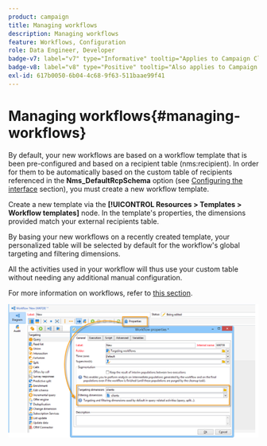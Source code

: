 ```yaml
---
product: campaign
title: Managing workflows
description: Managing workflows
feature: Workflows, Configuration
role: Data Engineer, Developer
badge-v7: label="v7" type="Informative" tooltip="Applies to Campaign Classic v7"
badge-v8: label="v8" type="Positive" tooltip="Also applies to Campaign v8"
exl-id: 617b0050-6b04-4c68-9f63-511baae99f41
---
```

# Managing workflows{#managing-workflows}

 

By default, your new workflows are based on a workflow template that is been pre-configured and based on a recipient table (nms:recipient). In order for them to be automatically based on the custom table of recipients referenced in the **Nms_DefaultRcpSchema** option (see [Configuring the interface](../../configuration/using/configuring-the-interface.md) section), you must create a new workflow template.

Create a new template via the **[!UICONTROL Resources > Templates > Workflow templates]** node. In the template's properties, the dimensions provided match your external recipients table.

By basing your new workflows on a recently created template, your personalized table will be selected by default for the workflow's global targeting and filtering dimensions.

All the activities used in your workflow will thus use your custom table without needing any additional manual configuration.

For more information on workflows, refer to [this section](../../workflow/using/about-workflows.md).

![](assets/cfg_external_table_workflow.png)
